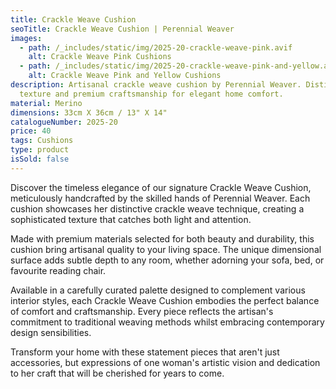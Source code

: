 ```yaml
---
title: Crackle Weave Cushion
seoTitle: Crackle Weave Cushion | Perennial Weaver
images:
  - path: /_includes/static/img/2025-20-crackle-weave-pink.avif
    alt: Crackle Weave Pink Cushions
  - path: /_includes/static/img/2025-20-crackle-weave-pink-and-yellow.avif
    alt: Crackle Weave Pink and Yellow Cushions
description: Artisanal crackle weave cushion by Perennial Weaver. Distinctive
  texture and premium craftsmanship for elegant home comfort.
material: Merino
dimensions: 33cm X 36cm / 13" X 14"
catalogueNumber: 2025-20
price: 40
tags: Cushions
type: product
isSold: false
---
```

Discover the timeless elegance of our signature Crackle Weave Cushion, meticulously handcrafted by the skilled hands of Perennial Weaver. Each cushion showcases her distinctive crackle weave technique, creating a sophisticated texture that catches both light and attention.

Made with premium materials selected for both beauty and durability, this cushion bring artisanal quality to your living space. The unique dimensional surface adds subtle depth to any room, whether adorning your sofa, bed, or favourite reading chair.

Available in a carefully curated palette designed to complement various interior styles, each Crackle Weave Cushion embodies the perfect balance of comfort and craftsmanship. Every piece reflects the artisan's commitment to traditional weaving methods whilst embracing contemporary design sensibilities.

Transform your home with these statement pieces that aren't just accessories, but expressions of one woman's artistic vision and dedication to her craft that will be cherished for years to come.
